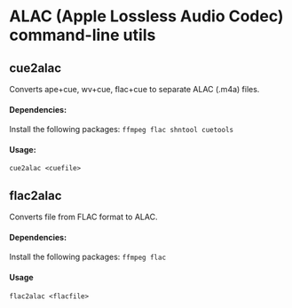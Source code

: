 # ALAC (Apple Lossless Audio Codec) command-line utils

## cue2alac

Converts ape+cue, wv+cue, flac+cue to separate ALAC (.m4a) files.

#### Dependencies:
Install the following packages: `ffmpeg flac shntool cuetools`

#### Usage:
`cue2alac <cuefile>`


## flac2alac

Converts file from FLAC format to ALAC.

#### Dependencies:
Install the following packages: `ffmpeg flac`

#### Usage

`flac2alac <flacfile>`
